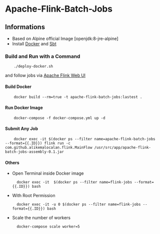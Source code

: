 # Apache-Flink-Batch-Jobs


## Informations

* Based on Alpine official Image [openjdk:8-jre-alpine]
* Install [Docker](https://www.docker.com/) and [Sbt](https://www.scala-sbt.org/)


### Build and Run with a Command

        ./deploy-docker.sh 

 and follow jobs via [Apache Flink Web UI](http://localhost:8081)

#### Build Docker 

        docker build --rm=true -t apache-flink-batch-jobs:lastest .

#### Run Docker Image
        
        docker-compose -f docker-compose.yml up -d


#### Submit Any Job

        docker exec -it $(docker ps --filter name=apache-flink-batch-jobs --format={{.ID}}) flink run -c com.github.alikemalocalan.flink.MainFlow /usr/src/app/apache-flink-batch-jobs-assembly-0.1.jar


#### Others

* Open Terminal inside Docker image

        docker exec -it  $(docker ps --filter name=flink-jobs --format={{.ID}}) bash
        

* With Root Permission

        docker exec -it -u 0 $(docker ps --filter name=flink-jobs --format={{.ID}}) bash
 
* Scale the number of workers

        docker-compose scale worker=5
